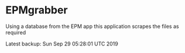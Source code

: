 # EPMgrabber
Using a database from the EPM app this application scrapes the files as required


Latest backup: Sun Sep 29 05:28:01 UTC 2019
